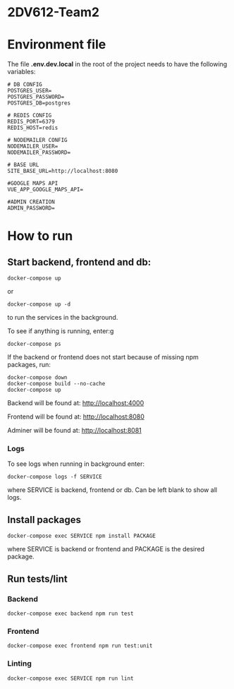 # 2DV612-Team2
# Environment file
The file **.env.dev.local** in the root of the project needs to have the following variables:


```env
# DB CONFIG
POSTGRES_USER=
POSTGRES_PASSWORD=
POSTGRES_DB=postgres

# REDIS CONFIG
REDIS_PORT=6379
REDIS_HOST=redis

# NODEMAILER CONFIG
NODEMAILER_USER=
NODEMAILER_PASSWORD=

# BASE URL
SITE_BASE_URL=http://localhost:8080

#GOOGLE MAPS API
VUE_APP_GOOGLE_MAPS_API=

#ADMIN CREATION
ADMIN_PASSWORD=
```
# How to run

## Start backend, frontend and db:
```docker
docker-compose up
```
or
```docker
docker-compose up -d
```
to run the services in the background.

To see if anything is running, enter:g
```docker
docker-compose ps
```

If the backend or frontend does not start because of missing npm packages, run:
```docker
docker-compose down
docker-compose build --no-cache
docker-compose up
```

Backend will be found at: [http://localhost:4000](http://localhost:4000)

Frontend will be found at: [http://localhost:8080](http://localhost:8080)

Adminer will be found at: [http://localhost:8081](http://localhost:8081)


### Logs
To see logs when running in background enter:
```docker
docker-compose logs -f SERVICE
```
where SERVICE is backend, frontend or db. Can be left blank to show all logs. 

## Install packages
```docker
docker-compose exec SERVICE npm install PACKAGE
```
where SERVICE is backend or frontend and PACKAGE is the desired package.

## Run tests/lint
### Backend
```docker
docker-compose exec backend npm run test
```
### Frontend
```docker
docker-compose exec frontend npm run test:unit
```
### Linting
```docker
docker-compose exec SERVICE npm run lint
```